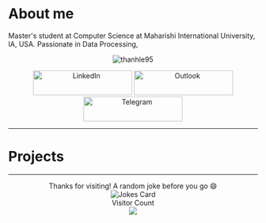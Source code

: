 # About me
Master's student at Computer Science at Maharishi International University, IA, USA. Passionate in Data Processing,  

<div align="center">
<p><img align="center" src=https://github-readme-stats.vercel.app/api?username=thanhle95&theme=tokyonight&show_icons=true&custom_title=Thanhle95%20GitHub%20Stats&include_all_commits=true&hide=issues,contribs&count_private=true" alt="thanhle95" />
</p>  
  
<div align="center">
<a href="https://www.linkedin.com/in/thanh-le-uit/" target="_blank"><img alt="LinkedIn" src="https://img.shields.io/badge/linkedin-%230077B5.svg?&style=for-the-badge&logo=linkedin&logoColor=white" width=200px height=50px /></a>
<a href="mailto:ltle@miu.edu" target="_blank"><img alt="Outlook" src="https://img.shields.io/badge/Microsoft_Outlook-0078D4?style=for-the-badge&logo=microsoft-outlook&logoColor=white" width=200px height=50px  /></a> 
<a href="https://t.me/lthanhle" target="_blank"><img alt="Telegram" src="https://img.shields.io/badge/Telegram-2CA5E0?style=for-the-badge&logo=telegram&logoColor=white
" width=200px height=50px  /></a> 
  </div>
</div>


-----------------------------------
# Projects


-----------------------------------
<div align="center">
Thanks for visiting! A random joke before you go 😄  
<div><img src="https://readme-jokes.vercel.app/api?theme=ayu-mirage" alt="Jokes Card" /></div>
<div> 
  <div>Visitor Count</div>
<img src=https://profile-counter.glitch.me/thanhle95/count.svg /></div>
</div>


<!--
<img src='https://random-memer.herokuapp.com/' title="Meme" alt="Please refresh the page if the meme doesn't show up.">
-->
